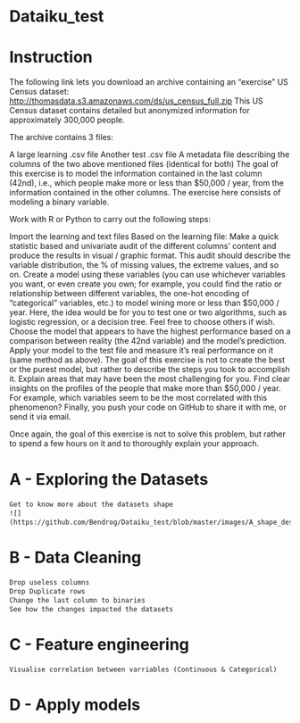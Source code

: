 # Dataiku_test

# Instruction
The following link lets you download an archive containing an “exercise” US Census dataset: http://thomasdata.s3.amazonaws.com/ds/us_census_full.zip This US Census dataset contains detailed but anonymized information for approximately 300,000 people.

The archive contains 3 files:

A large learning .csv file
Another test .csv file
A metadata file describing the columns of the two above mentioned files (identical for both)
The goal of this exercise is to model the information contained in the last column (42nd), i.e., which people make more or less than $50,000 / year, from the information contained in the other columns. The exercise here consists of modeling a binary variable.

Work with R or Python to carry out the following steps:

Import the learning and text files
Based on the learning file:
Make a quick statistic based and univariate audit of the different columns’ content and produce the results in visual / graphic format. This audit should describe the variable distribution, the % of missing values, the extreme values, and so on.
Create a model using these variables (you can use whichever variables you want, or even create you own; for example, you could find the ratio or relationship between different variables, the one-hot encoding of “categorical” variables, etc.) to model wining more or less than $50,000 / year. Here, the idea would be for you to test one or two algorithms, such as logistic regression, or a decision tree. Feel free to choose others if wish.
Choose the model that appears to have the highest performance based on a comparison between reality (the 42nd variable) and the model’s prediction.
Apply your model to the test file and measure it’s real performance on it (same method as above).
The goal of this exercise is not to create the best or the purest model, but rather to describe the steps you took to accomplish it. Explain areas that may have been the most challenging for you. Find clear insights on the profiles of the people that make more than $50,000 / year. For example, which variables seem to be the most correlated with this phenomenon? Finally, you push your code on GitHub to share it with me, or send it via email.

Once again, the goal of this exercise is not to solve this problem, but rather to spend a few hours on it and to thoroughly explain your approach.


# A - Exploring the Datasets
    Get to know more about the datasets shape
    ![](https://github.com/Bendrog/Dataiku_test/blob/master/images/A_shape_describe.JPG)
# B - Data Cleaning
    Drop useless columns
    Drop Duplicate rows
    Change the last column to binaries
    See how the changes impacted the datasets
# C - Feature engineering
    Visualise correlation between varriables (Continuous & Categorical)
# D - Apply models

